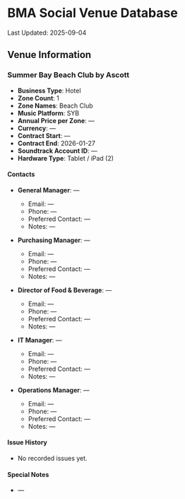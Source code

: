 # BMA Social Venue Database

Last Updated: 2025-09-04

## Venue Information

### Summer Bay Beach Club by Ascott
- **Business Type**: Hotel
- **Zone Count**: 1
- **Zone Names**: Beach Club
- **Music Platform**: SYB
- **Annual Price per Zone**: —
- **Currency**: —
- **Contract Start**: —
- **Contract End**: 2026-01-27
- **Soundtrack Account ID**: —
- **Hardware Type**: Tablet / iPad (2)

#### Contacts
- **General Manager**: —
  - Email: —
  - Phone: —
  - Preferred Contact: —
  - Notes: —

- **Purchasing Manager**: —
  - Email: —
  - Phone: —
  - Preferred Contact: —
  - Notes: —

- **Director of Food & Beverage**: —
  - Email: —
  - Phone: —
  - Preferred Contact: —
  - Notes: —

- **IT Manager**: —
  - Email: —
  - Phone: —
  - Preferred Contact: —
  - Notes: —

- **Operations Manager**: —
  - Email: —
  - Phone: —
  - Preferred Contact: —
  - Notes: —

#### Issue History
- No recorded issues yet.

#### Special Notes
- —
